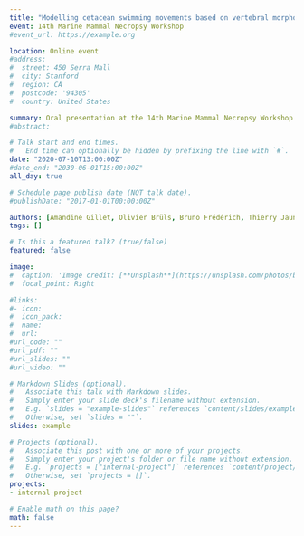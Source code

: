 ```yaml
---
title: "Modelling cetacean swimming movements based on vertebral morphology: Another way to use postmortem data"
event: 14th Marine Mammal Necropsy Workshop
#event_url: https://example.org

location: Online event
#address:
#  street: 450 Serra Mall
#  city: Stanford
#  region: CA
#  postcode: '94305'
#  country: United States

summary: Oral presentation at the 14th Marine Mammal Necropsy Workshop
#abstract: 

# Talk start and end times.
#   End time can optionally be hidden by prefixing the line with `#`.
date: "2020-07-10T13:00:00Z"
#date_end: "2030-06-01T15:00:00Z"
all_day: true

# Schedule page publish date (NOT talk date).
#publishDate: "2017-01-01T00:00:00Z"

authors: [Amandine Gillet, Olivier Brüls, Bruno Frédérich, Thierry Jauniaux, Eric Parmentier]
tags: []

# Is this a featured talk? (true/false)
featured: false

image:
#  caption: 'Image credit: [**Unsplash**](https://unsplash.com/photos/bzdhc5b3Bxs)'
#  focal_point: Right

#links:
#- icon:
#  icon_pack:
#  name:
#  url: 
#url_code: ""
#url_pdf: ""
#url_slides: ""
#url_video: ""

# Markdown Slides (optional).
#   Associate this talk with Markdown slides.
#   Simply enter your slide deck's filename without extension.
#   E.g. `slides = "example-slides"` references `content/slides/example-slides.md`.
#   Otherwise, set `slides = ""`.
slides: example

# Projects (optional).
#   Associate this post with one or more of your projects.
#   Simply enter your project's folder or file name without extension.
#   E.g. `projects = ["internal-project"]` references `content/project/deep-learning/index.md`.
#   Otherwise, set `projects = []`.
projects:
- internal-project

# Enable math on this page?
math: false
---
```

